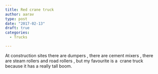 ```yaml
---
title: Red crane truck
author: aarav
type: post
date: "2017-02-13"
draft: true
categories:
  - Trucks

---
```

At construction sites there are dumpers , there are cement mixers , there are steam rollers and road rollers , but my favourite is a  crane truck because it has a really tall boom.
